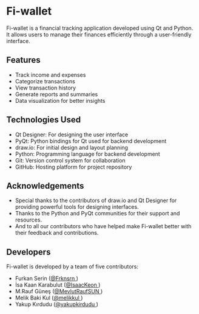 # Fi-wallet

Fi-wallet is a financial tracking application developed using Qt and Python. It allows users to manage their finances efficiently through a user-friendly interface.

## Features

- Track income and expenses
- Categorize transactions
- View transaction history
- Generate reports and summaries
- Data visualization for better insights

## Technologies Used

- Qt Designer: For designing the user interface
- PyQt: Python bindings for Qt used for backend development
- draw.io: For initial design and layout planning
- Python: Programming language for backend development
- Git: Version control system for collaboration
- GitHub: Hosting platform for project repository

## Acknowledgements

- Special thanks to the contributors of draw.io and Qt Designer for providing powerful tools for designing interfaces.
- Thanks to the Python and PyQt communities for their support and resources.
- And to all our contributors who have helped make Fi-wallet better with their feedback and contributions.


## Developers

Fi-wallet is developed by a team of five contributors:

- Furkan Serin ([@Frknsrn ](https://github.com/Frknsrn))
- İsa Kaan Karabulut ([@IsaacKeon ](https://github.com/IsaacKeon))
- M.Rauf Güneş ([@MevlutRaufSUN ](https://github.com/MevlutRaufSUN))
- Melik Baki Kul ([@melikkul ](https://github.com/melikkul))
- Yakup Kırdudu ([@yakupkirdudu ](https://github.com/yakupkirdudu))